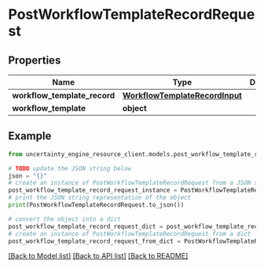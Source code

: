 # PostWorkflowTemplateRecordRequest


## Properties

Name | Type | Description | Notes
------------ | ------------- | ------------- | -------------
**workflow_template_record** | [**WorkflowTemplateRecordInput**](WorkflowTemplateRecordInput.md) |  | 
**workflow_template** | **object** |  | 

## Example

```python
from uncertainty_engine_resource_client.models.post_workflow_template_record_request import PostWorkflowTemplateRecordRequest

# TODO update the JSON string below
json = "{}"
# create an instance of PostWorkflowTemplateRecordRequest from a JSON string
post_workflow_template_record_request_instance = PostWorkflowTemplateRecordRequest.from_json(json)
# print the JSON string representation of the object
print(PostWorkflowTemplateRecordRequest.to_json())

# convert the object into a dict
post_workflow_template_record_request_dict = post_workflow_template_record_request_instance.to_dict()
# create an instance of PostWorkflowTemplateRecordRequest from a dict
post_workflow_template_record_request_from_dict = PostWorkflowTemplateRecordRequest.from_dict(post_workflow_template_record_request_dict)
```
[[Back to Model list]](../README.md#documentation-for-models) [[Back to API list]](../README.md#documentation-for-api-endpoints) [[Back to README]](../README.md)


